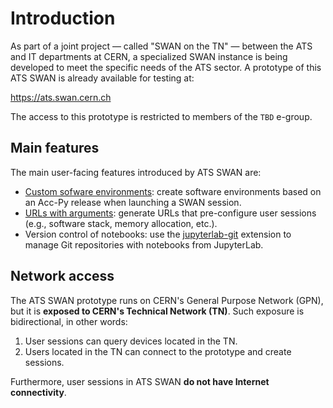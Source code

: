 # Introduction

As part of a joint project — called "SWAN on the TN" — between the ATS and IT departments at CERN, a specialized SWAN instance is being developed to meet the specific needs of the ATS sector. A prototype of this ATS SWAN is already available for testing at:

<https://ats.swan.cern.ch>

The access to this prototype is restricted to members of the `TBD` e-group.

## Main features

The main user-facing features introduced by ATS SWAN are:

- [Custom sofware environments](custom_envs.md): create software environments based on an Acc-Py release when launching a SWAN session.
- [URLs with arguments](url_args.md): generate URLs that pre-configure user sessions (e.g., software stack, memory allocation, etc.).
- Version control of notebooks: use the [jupyterlab-git](https://github.com/jupyterlab/jupyterlab-git) extension to manage Git repositories with notebooks from JupyterLab.

## Network access

The ATS SWAN prototype runs on CERN's General Purpose Network (GPN), but it is **exposed to CERN's Technical Network (TN)**. Such exposure is bidirectional, in other words:
1. User sessions can query devices located in the TN.
2. Users located in the TN can connect to the prototype and create sessions.

Furthermore, user sessions in ATS SWAN **do not have Internet connectivity**.